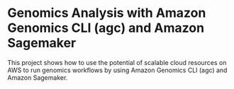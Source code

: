 # Genomics Analysis with Amazon Genomics CLI (agc) and Amazon Sagemaker

This project shows how to use the potential of scalable cloud resources on AWS to run genomics workflows by using Amazon Genomics CLI (agc) and Amazon Sagemaker.